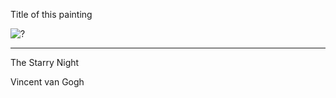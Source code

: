 Title of this painting

![?](https://www.vangoghgallery.com/img/starry_night_full.jpg)

---

The Starry Night

Vincent van Gogh
